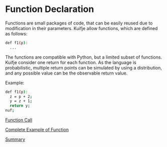 # Function Declaration

Functions are small packages of code, that can be easily reused due to modification in their parameters.
Kuifje allow functions, which are defined as follows:
```sh
def f1(p):
  ...
```

The functions are compatible with Python, but a limited subset of functions. Kuifje consider one return
for each function. As the language is probabilistic, multiple return points can be simulated by using a
distribution, and any possible value can be the observable return value.

Example:
```sh
def f1(p):
  z = p + 2;
  y = z + 1;
  return y;
nuf;
```

[Function Call](https://github.com/gleisonsdm/Kuifje-Documentation/blob/main/Chapter%2006/Function%20Call.md)

[Complete Example of Function](https://github.com/gleisonsdm/Kuifje-Documentation/blob/main/Chapter%2006/Function%20Complete.md)

[Summary](https://github.com/gleisonsdm/Kuifje-Documentation)
